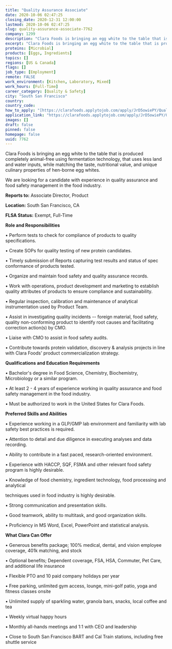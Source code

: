 ```yaml
---
title: "Quality Assurance Associate"
date: 2020-10-06 02:47:25
closing_date: 2020-12-31 12:00:00
lastmod: 2020-10-06 02:47:25
slug: quality-assurance-associate-7762
company: 1299
description: "Clara Foods is bringing an egg white to the table that is produced completely animal-free using fermentation technology, that uses less land and water inputs, while matching the taste, nutritional value, and unique culinary properties of hen-borne egg whites.We are looking for a candidate with experience in quality assurance and food safety management in the food industry.Reports to: Associate Director, ProductLocation: South San Francisco, CAFLSA Status: Exempt, Full-Time "
excerpt: "Clara Foods is bringing an egg white to the table that is produced completely animal-free using fermentation technology, that uses less land and water inputs, while matching the taste, nutritional value, and unique culinary properties of hen-borne egg whites.We are looking for a candidate with experience in quality assurance and food safety management in the food industry.Reports to: Associate Director, ProductLocation: South San Francisco, CAFLSA Status: Exempt, Full-Time "
proteins: [Microbial]
products: [Eggs, Ingredients]
topics: []
regions: [US & Canada]
flags: []
job_type: [Employment]
remote: FALSE
work_environment: [Kitchen, Laboratory, Mixed]
work_hours: [Full-Time]
career_category: [Quality & Safety]
city: "South San Francisco"
country: 
country_code: 
how_to_apply: "[https://clarafoods.applytojob.com/apply/JrD5owiePY/Quality-Assurance-As...](https://clarafoods.applytojob.com/apply/JrD5owiePY/Quality-Assurance-Associate?source=proteinreport)"
application_link: "https://clarafoods.applytojob.com/apply/JrD5owiePY/Quality-Assurance-Associate?source=proteinreport"
images: []
draft: false
pinned: false
homepage: false
uuid: 7762
---
```

Clara Foods is bringing an egg white to the table that is produced
completely animal-free using fermentation technology, that uses less
land and water inputs, while matching the taste, nutritional value, and
unique culinary properties of hen-borne egg whites.

We are looking for a candidate with experience in quality assurance and
food safety management in the food industry.

**Reports to:** Associate Director, Product

**Location:** South San Francisco, CA

**FLSA Status:** Exempt, Full-Time 

**Role and Responsibilities**

• Perform tests to check for compliance of products to quality
specifications.

• Create SOPs for quality testing of new protein candidates.

• Timely submission of Reports capturing test results and status of spec
conformance of products tested.

• Organize and maintain food safety and quality assurance records.

• Work with operations, product development and marketing to establish
quality attributes of products to ensure compliance and sustainability.

• Regular inspection, calibration and maintenance of analytical
instrumentation used by Product Team.

• Assist in investigating quality incidents -- foreign material, food
safety, quality non-conforming product to identify root causes and
facilitating correction action(s) by CMO.

• Liaise with CMO to assist in food safety audits.

• Contribute towards protein validation, discovery & analysis projects
in line with Clara Foods' product commercialization strategy.

**Qualifications and Education Requirements**

• Bachelor's degree in Food Science, Chemistry, Biochemistry,
Microbiology or a similar program.

• At least 2 - 4 years of experience working in quality assurance and
food safety management in the food industry.

• Must be authorized to work in the United States for Clara Foods.

**Preferred Skills and Abilities**

• Experience working in a GLP/GMP lab environment and familiarity with
lab safety best practices is required. 

• Attention to detail and due diligence in executing analyses and data
recording.

• Ability to contribute in a fast paced, research-oriented environment.

• Experience with HACCP, SQF, FSMA and other relevant food safety
program is highly desirable.

• Knowledge of food chemistry, ingredient technology, food processing
and analytical

techniques used in food industry is highly desirable.

• Strong communication and presentation skills.

• Good teamwork, ability to multitask, and good organization skills.

• Proficiency in MS Word, Excel, PowerPoint and statistical analysis.

**What Clara Can Offer**

• Generous benefits package; 100% medical, dental, and vision employee
coverage, 401k matching, and stock

• Optional benefits; Dependent coverage, FSA, HSA, Commuter, Pet Care,
and additional life insurance

• Flexible PTO and 10 paid company holidays per year

• Free parking, unlimited gym access, lounge, mini-golf patio, yoga and
fitness classes onsite 

• Unlimited supply of sparkling water, granola bars, snacks, local
coffee and tea

• Weekly virtual happy hours

• Monthly all-hands meetings and 1:1 with CEO and leadership

• Close to South San Francisco BART and Cal Train stations, including
free shuttle service
